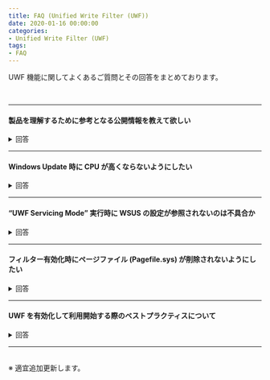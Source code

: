 ```yaml
---
title: FAQ (Unified Write Filter (UWF))
date: 2020-01-16 00:00:00
categories:
- Unified Write Filter (UWF)
tags:
- FAQ
---
```

UWF 機能に関してよくあるご質問とその回答をまとめております。
<!-- more -->
<br>

***
#### 製品を理解するために参考となる公開情報を教えて欲しい
<details><summary style="font-size: 10pt">回答</summary>

- [統合書き込みフィルター (UWF) 機能](https://docs.microsoft.com/ja-jp/windows-hardware/customize/enterprise/unified-write-filter)  
> 機能の概要、要件、制限事項、各機能の紹介など  
- [Unified Write Filter (UWF) 機能を使用します。](https://docs.microsoft.com/ja-jp/windows-hardware/customize/enterprise/uwf-turnonuwf)  
> UWF の有効化方法  
- [統合書き込みフィルター (UWF) オーバーレイの位置とサイズ](https://docs.microsoft.com/ja-jp/windows-hardware/customize/enterprise/uwfoverlay)  
> オーバーレイに関する情報  
- [書き込みフィルターの除外](https://docs.microsoft.com/ja-jp/windows-hardware/customize/enterprise/uwfexclusions)  
> UWF 機能の除外設定について  
- [UWF で保護されているデバイスのサービス](https://docs.microsoft.com/ja-jp/windows-hardware/customize/enterprise/service-uwf-protected-devices)  
> UWF を有効化している環境で Windows 更新プロブラムやマルウェア対策ソフトのシグネチャを更新する方法について  
- [Unified Write Filter (UWF) のトラブルシューティング](https://docs.microsoft.com/ja-jp/windows-hardware/customize/enterprise/uwftroubleshooting)  
> トラブルシューティングに関する情報  
> UWF に関する情報採取手順は、[こちら](https://jpiotblog.github.io/files/CollectInfo_UWF.md "") を参照ください。
</details>

***
#### Windows Update 時に CPU が高くならないようにしたい
<details><summary style="font-size: 10pt">回答</summary>

WmiPrvSE.exe プロセスが uwfwmi.dll にて UWF のオーバーレイ ファイルを取得する処理に CPU を消費する傾向があります。こちらは仕様に基づく動作となります。
</details>

***
#### “UWF Servicing Mode” 実行時に WSUS の設定が参照されないのは不具合か
<details><summary style="font-size: 10pt">回答</summary>

UWF の不具合として、2019 年 9 月 (Windows 10 1903 のみ 2019 年 10 月) の更新プログラムで修正しております。  
</details>

***
#### フィルター有効化時にページファイル (Pagefile.sys) が削除されないようにしたい
<details><summary style="font-size: 10pt">回答</summary>

初回の `uwfmgr.exe filter enable` コマンドの実行時に Pagefile に関するレジストリ値を操作する処理が実施される為です。回避策としては、`uwfmgr.exe filter enable` コマンドを実行した後、再起動の直前にもう一度 Pagefile.sys の設定を保護対象外のボリュームに対して実施する必要があります。  
</details>

***
#### UWF を有効化して利用開始する際のベストプラクティスについて
<details><summary style="font-size: 10pt">回答</summary>

以下の実施についてご留意ください。  

- UWF には複数の既知の不具合が存在します。Windows Update を最新まで適用してご利用を開始ください。

- 除外設定によりシステム上同期を取る必要がある情報に矛盾が生じ、何らかの問題を発生させる可能性がございます。以下サイトの情報を参考に、除外設定をの実施をご検討ください。  
   [UWF の除外設定について](https://jpiotblog.github.io/blog/2020/02/19/UWF-exclusions/)

- OS 再起動を定期的に行わないシステムの場合、UWF のオーバーレイ領域の不足によって問題が発生する可能性があります。以下サイトの情報を参考に、オーバーレイの設定をご検討ください。  
   [長期間稼働するシステムでの UWF 有効化について](https://jpiotblog.github.io/blog/2020/02/20/UWF-longtermup/)

</details>

***
<br>
※ 適宜追加更新します。
